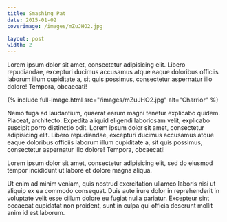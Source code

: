 ```yaml
---
title: Smashing Pat
date: 2015-01-02
coverimage: /images/mZuJHO2.jpg

layout: post
width: 2
---
```


Lorem ipsum dolor sit amet, consectetur adipisicing elit. Libero repudiandae, excepturi ducimus accusamus atque eaque doloribus officiis laborum illum cupiditate a, sit quis possimus, consectetur aspernatur illo dolore! Tempora, obcaecati!

{% include full-image.html src="/images/mZuJHO2.jpg" alt="Charrior" %}


Nemo fuga ad laudantium, quaerat earum magni tenetur explicabo quidem. Placeat, architecto. Expedita aliquid eligendi laboriosam velit, explicabo suscipit porro distinctio odit. Lorem ipsum dolor sit amet, consectetur adipisicing elit. Libero repudiandae, excepturi ducimus accusamus atque eaque doloribus officiis laborum illum cupiditate a, sit quis possimus, consectetur aspernatur illo dolore! Tempora, obcaecati!

Lorem ipsum dolor sit amet, consectetur adipisicing elit, sed do eiusmod tempor incididunt ut labore et dolore magna aliqua.

Ut enim ad minim veniam, quis nostrud exercitation ullamco laboris nisi ut aliquip ex ea commodo consequat. Duis aute irure dolor in reprehenderit in voluptate velit esse cillum dolore eu fugiat nulla pariatur. Excepteur sint occaecat cupidatat non proident, sunt in culpa qui officia deserunt mollit anim id est laborum.
